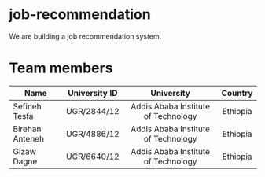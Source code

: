# job-recommendation
We are building a job recommendation system.
# Team members   
| Name          |University ID|University|                        Country|
----------------|:-----------:|:---------------------------------:|:--------------:|
| Sefineh Tesfa |UGR/2844/12  |Addis Ababa Institute of Technology|        Ethiopia|
|Birehan Anteneh|UGR/4886/12  |Addis Ababa Institute of Technology|        Ethiopia|
|Gizaw Dagne    |UGR/6640/12  |Addis Ababa Institute of Technology|        Ethiopia|



